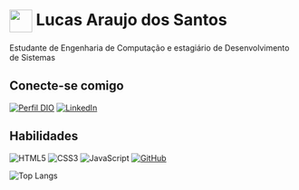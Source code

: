 # <img align="center" width="40px" src="https://hermes.digitalinnovation.one/assets/diome/logo-minimized.png"> </a> Lucas Araujo dos Santos

Estudante de Engenharia de Computação e estagiário de Desenvolvimento de Sistemas

## Conecte-se comigo

[![Perfil DIO](https://img.shields.io/badge/-Meu%20Perfil%20na%20DIO-30A3DC?style=for-the-badge)](https://www.dio.me/users/lucassantuss)
[![LinkedIn](https://img.shields.io/badge/-LinkedIn-000?style=for-the-badge&logo=linkedin&logoColor=30A3DC)](https://www.linkedin.com/in/lucassantuss/)

## Habilidades

![HTML5](https://img.shields.io/badge/HTML-000?style=for-the-badge&logo=html5&logoColor=30A3DC)
![CSS3](https://img.shields.io/badge/CSS3-000?style=for-the-badge&logo=css3&logoColor=E94D5F)
![JavaScript](https://img.shields.io/badge/JavaScript-000?style=for-the-badge&logo=javascript&logoColor=30A3DC)
[![GitHub](https://img.shields.io/badge/GitHub-000?style=for-the-badge&logo=github&logoColor=30A3DC)](https://docs.github.com/)

![Top Langs](https://github-readme-stats-git-masterrstaa-rickstaa.vercel.app/api/top-langs/?username=lucassantuss&layout=compact&bg_color=000&border_color=30A3DC&title_color=E94D5F&text_color=FFF)